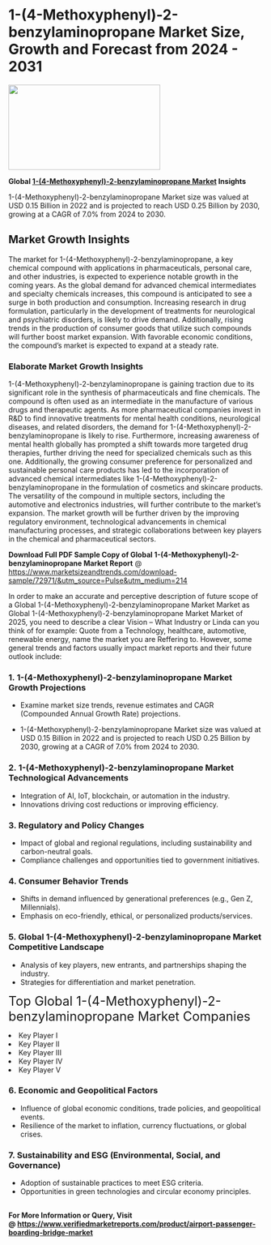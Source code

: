 <H1>1-(4-Methoxyphenyl)-2-benzylaminopropane Market Size, Growth and Forecast from 2024 - 2031</H1><img class="aligncenter size-medium wp-image-584254" src="https://thirdeyenews.in/wp-content/uploads/2024/09/Global-Market-Research-300x168.jpeg" alt="" width="300" height="168" /><p><strong>Global&nbsp;<a href="https://www.marketsizeandtrends.com/download-sample/72971/&amp;utm_source=Pulse&amp;utm_medium=214">1-(4-Methoxyphenyl)-2-benzylaminopropane Market</a> Insights</strong></p><p>1-(4-Methoxyphenyl)-2-benzylaminopropane Market size was valued at USD 0.15 Billion in 2022 and is projected to reach USD 0.25 Billion by 2030, growing at a CAGR of 7.0% from 2024 to 2030.</p><p><h2>Market Growth Insights</h2> The market for 1-(4-Methoxyphenyl)-2-benzylaminopropane, a key chemical compound with applications in pharmaceuticals, personal care, and other industries, is expected to experience notable growth in the coming years. As the global demand for advanced chemical intermediates and specialty chemicals increases, this compound is anticipated to see a surge in both production and consumption. Increasing research in drug formulation, particularly in the development of treatments for neurological and psychiatric disorders, is likely to drive demand. Additionally, rising trends in the production of consumer goods that utilize such compounds will further boost market expansion. With favorable economic conditions, the compound’s market is expected to expand at a steady rate. <h3>Elaborate Market Growth Insights</h3> 1-(4-Methoxyphenyl)-2-benzylaminopropane is gaining traction due to its significant role in the synthesis of pharmaceuticals and fine chemicals. The compound is often used as an intermediate in the manufacture of various drugs and therapeutic agents. As more pharmaceutical companies invest in R&D to find innovative treatments for mental health conditions, neurological diseases, and related disorders, the demand for 1-(4-Methoxyphenyl)-2-benzylaminopropane is likely to rise. Furthermore, increasing awareness of mental health globally has prompted a shift towards more targeted drug therapies, further driving the need for specialized chemicals such as this one. Additionally, the growing consumer preference for personalized and sustainable personal care products has led to the incorporation of advanced chemical intermediates like 1-(4-Methoxyphenyl)-2-benzylaminopropane in the formulation of cosmetics and skincare products. The versatility of the compound in multiple sectors, including the automotive and electronics industries, will further contribute to the market’s expansion. The market growth will be further driven by the improving regulatory environment, technological advancements in chemical manufacturing processes, and strategic collaborations between key players in the chemical and pharmaceutical sectors. </p><p><span class=""><strong>Download Full PDF Sample Copy of Global 1-(4-Methoxyphenyl)-2-benzylaminopropane Market Report</strong> @ <a href="https://www.marketsizeandtrends.com/download-sample/72971/&amp;utm_source=Pulse&amp;utm_medium=214" target="_blank">https://www.marketsizeandtrends.com/download-sample/72971/&amp;utm_source=Pulse&amp;utm_medium=214</a></span></p><p>In order to make an accurate and perceptive description of future scope of a Global&nbsp;1-(4-Methoxyphenyl)-2-benzylaminopropane Market Market as Global&nbsp;1-(4-Methoxyphenyl)-2-benzylaminopropane Market Market of 2025, you need to describe a clear Vision &ndash; What Industry or Linda can you think of for example: Quote from a Technology, healthcare, automotive, renewable energy, name the market you are Reffering to. However, some general trends and factors usually impact market reports and their future outlook include:</p><h3>1.&nbsp;<strong>1-(4-Methoxyphenyl)-2-benzylaminopropane Market Growth Projections</strong></h3><ul><li>Examine market size trends, revenue estimates and CAGR (Compounded Annual Growth Rate) projections.</li><li><p>1-(4-Methoxyphenyl)-2-benzylaminopropane Market size was valued at USD 0.15 Billion in 2022 and is projected to reach USD 0.25 Billion by 2030, growing at a CAGR of 7.0% from 2024 to 2030.</p></li></ul><h3>2.&nbsp;<strong>1-(4-Methoxyphenyl)-2-benzylaminopropane Market Technological Advancements</strong></h3><ul><li>Integration of AI, IoT, blockchain, or automation in the industry.</li><li>Innovations driving cost reductions or improving efficiency.</li></ul><h3>3.&nbsp;<strong>Regulatory and Policy Changes</strong></h3><ul><li>Impact of global and regional regulations, including sustainability and carbon-neutral goals.</li><li>Compliance challenges and opportunities tied to government initiatives.</li></ul><h3>4.&nbsp;<strong>Consumer Behavior Trends</strong></h3><ul><li>Shifts in demand influenced by generational preferences (e.g., Gen Z, Millennials).</li><li>Emphasis on eco-friendly, ethical, or personalized products/services.</li></ul><h3>5.&nbsp;<strong>Global 1-(4-Methoxyphenyl)-2-benzylaminopropane Market Competitive Landscape</strong></h3><ul><li>Analysis of key players, new entrants, and partnerships shaping the industry.</li><li>Strategies for differentiation and market penetration.</li></ul><p data-pm-slice="1 1 []"><span style="color: inherit; font-family: inherit; font-size: 25px;">Top Global 1-(4-Methoxyphenyl)-2-benzylaminopropane Market Companies</span></p><div class="" data-test-id=""><p><li>Key Player I</li><li> Key Player II</li><li> Key Player III</li><li> Key Player IV</li><li> Key Player V</li></p></div><h3>6.&nbsp;<strong>Economic and Geopolitical Factors</strong></h3><ul><li>Influence of global economic conditions, trade policies, and geopolitical events.</li><li>Resilience of the market to inflation, currency fluctuations, or global crises.</li></ul><h3>7.&nbsp;<strong>Sustainability and ESG (Environmental, Social, and Governance)</strong></h3><ul><li>Adoption of sustainable practices to meet ESG criteria.</li><li>Opportunities in green technologies and circular economy principles.</li></ul><h2><strong style="font-size: 14px;">For More Information or Query, Visit @&nbsp;</strong><a style="background-color: #ffffff; font-size: 14px;" href="https://www.marketsizeandtrends.com/report/1-4-methoxyphenyl-2-benzylaminopropane-market/" target="_blank">https://www.verifiedmarketreports.com/product/airport-passenger-boarding-bridge-market</a></h2>
